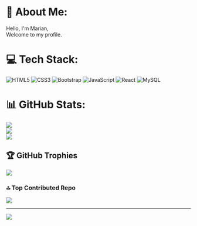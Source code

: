 # 💫 About Me:
Hello, I'm Marian,<br>Welcome to my profile.


# 💻 Tech Stack:
![HTML5](https://img.shields.io/badge/html5-%23E34F26.svg?style=for-the-badge&logo=html5&logoColor=white) ![CSS3](https://img.shields.io/badge/css3-%231572B6.svg?style=for-the-badge&logo=css3&logoColor=white) ![Bootstrap](https://img.shields.io/badge/bootstrap-%238511FA.svg?style=for-the-badge&logo=bootstrap&logoColor=white) ![JavaScript](https://img.shields.io/badge/javascript-%23323330.svg?style=for-the-badge&logo=javascript&logoColor=%23F7DF1E) ![React](https://img.shields.io/badge/react-%2320232a.svg?style=for-the-badge&logo=react&logoColor=%2361DAFB) ![MySQL](https://img.shields.io/badge/mysql-4479A1.svg?style=for-the-badge&logo=mysql&logoColor=white)
# 📊 GitHub Stats:
![](https://github-readme-stats.vercel.app/api?username=marian2702&theme=dracula&hide_border=false&include_all_commits=false&count_private=false)<br/>
![](https://github-readme-streak-stats.herokuapp.com/?user=marian2702&theme=dracula&hide_border=false)<br/>
![](https://github-readme-stats.vercel.app/api/top-langs/?username=marian2702&theme=dracula&hide_border=false&include_all_commits=false&count_private=false&layout=compact)

## 🏆 GitHub Trophies
![](https://github-profile-trophy.vercel.app/?username=marian2702&theme=radical&no-frame=false&no-bg=false&margin-w=4)

### 🔝 Top Contributed Repo
![](https://github-contributor-stats.vercel.app/api?username=marian2702&limit=5&theme=dark&combine_all_yearly_contributions=true)

---
[![](https://visitcount.itsvg.in/api?id=marian2702&icon=0&color=3)](https://visitcount.itsvg.in)
